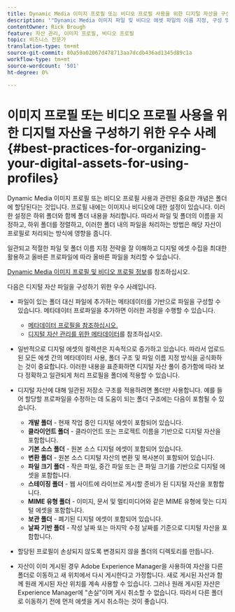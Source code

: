```yaml
---
title: Dynamic Media 이미지 프로필 또는 비디오 프로필 사용을 위한 디지털 자산을 구성하기 위한 모범 사례
description: '"Dynamic Media 이미지 파일 및 비디오 에셋 파일의 이름 지정, 구성 및 관리를 위한 팁 및 모범 사례"'
contentOwner: Rick Brough
feature: 자산 관리, 이미지 프로필, 비디오 프로필
topic: 비즈니스 전문가
translation-type: tm+mt
source-git-commit: 80a59a02067d478713aa7dcdb436ad1345d89c1a
workflow-type: tm+mt
source-wordcount: '501'
ht-degree: 0%

---
```



# 이미지 프로필 또는 비디오 프로필 사용을 위한 디지털 자산을 구성하기 위한 우수 사례{#best-practices-for-organizing-your-digital-assets-for-using-profiles}

Dynamic Media 이미지 프로필 또는 비디오 프로필 사용과 관련된 중요한 개념은 폴더에 할당된다는 것입니다. 프로필 내에는 이미지나 비디오에 대한 설정이 있습니다. 이러한 설정은 하위 폴더와 함께 폴더 내용을 처리합니다. 따라서 파일 및 폴더의 이름을 지정하고, 하위 폴더를 정렬하고, 이러한 폴더 내의 파일을 처리하는 방법은 해당 자산이 프로필로 처리되는 방식에 영향을 줍니다.

일관되고 적절한 파일 및 폴더 이름 지정 전략을 잘 이해하고 디지털 에셋 수집을 최대한 활용하고 올바른 프로파일에 따라 올바른 파일을 처리할 수 있습니다.

[Dynamic Media 이미지 프로필 및 비디오 프로필 정보](about-image-video-profiles.md)를 참조하십시오.

다음은 디지털 자산 파일을 구성하기 위한 우수 사례입니다.

* 파일이 있는 폴더 대신 파일에 추가하는 메타데이터를 기반으로 파일을 구성할 수 있습니다. 메타데이터 프로파일을 추가하면 이러한 과정을 수행할 수 있습니다.

   * [메타데이터 프로필을 참조하십시오.](/help/assets/metadata-profiles.md)
   * [디지털 자산 관리를 위한 메타데이터](/help/assets/manage-metadata.md)를 참조하십시오.

* 일반적으로 디지털 에셋의 컬렉션은 지속적으로 증가하고 있습니다. 따라서 업로드된 모든 에셋 간의 메타데이터 사용, 폴더 구조 및 파일 이름 지정 방식을 공식화하는 것이 중요합니다. 이러한 내용을 표준화하면 디지털 자산 풀이 증가함에 따라 보다 정확하고 일관되게 처리 프로필을 폴더에 적용할 수 있습니다.
* 디지털 자산에 대해 일관된 저장소 구조를 적용하려면 폴더만 사용합니다. 예를 들어 할당할 프로파일을 수정하는 데 도움이 되는 폴더 구조에는 다음이 포함될 수 있습니다.

   * **개발 폴더**  - 현재 작업 중인 디지털 에셋이 포함되어 있습니다.
   * **클라이언트 폴더**  - 클라이언트 또는 프로젝트 이름을 기반으로 디지털 자산을 포함합니다.
   * **기본 소스 폴더**  - 원본 소스 디지털 에셋이 포함되어 있습니다.
   * **변환 폴더**  - 원본 소스 디지털 자산의 변환 및 복사본이 포함되어 있습니다.
   * **파일 크기 폴더**  - 작은 파일, 중간 파일 또는 큰 파일 크기를 기반으로 디지털 에셋을 포함합니다.
   * **스테이징 폴더**  - 웹 사이트에 라이브로 게시할 준비가 된 디지털 자산을 포함합니다.
   * **MIME 유형 폴더**  - 이미지, 문서 및 멀티미디어와 같은 MIME 유형에 맞는 디지털 에셋을 포함합니다.
   * **보관 폴더**  - 폐기된 디지털 에셋이 포함되어 있습니다.
   * **날짜 기반 폴더**  - 작성 날짜 또는 마지막 수정 날짜를 기준으로 디지털 자산을 포함합니다.

* 할당된 프로필이 손상되지 않도록 변경되지 않을 폴더의 디렉토리를 만듭니다.
* 자산이 이미 게시된 경우 Adobe Experience Manager을 사용하여 자산을 다른 폴더로 이동하고 새 위치에서 다시 게시한다고 가정합니다. 새로 게시된 자산과 함께 원래 게시된 자산 위치를 계속 사용할 수 있습니다. 그러나 원래 게시된 자산은 Experience Manager에 &quot;손실&quot;이며 게시 취소할 수 없습니다. 따라서 다른 폴더로 이동하기 전에 먼저 에셋을 게시 취소하는 것이 좋습니다.


